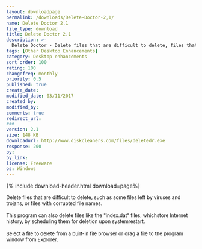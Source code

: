 ```yaml
---
layout: downloadpage
permalink: /downloads/Delete-Doctor-2,1/
name: Delete Doctor 2.1
file_type: download
title: Delete Doctor 2.1
description: >-
  Delete Doctor - Delete files that are difficult to delete, files that resist deletion
tags: [Other Desktop Enhancements]
category: Desktop enhancements
sort_order: 100
rating: 100
changefreq: monthly
priority: 0.5
published: true
create_date: 
modified_date: 03/11/2017
created_by: 
modified_by: 
comments: true
redirect_url: 
### 
version: 2.1
size: 148 KB
downloadurl: http://www.diskcleaners.com/files/deletedr.exe
response: 200
by: 
by_link: 
license: Freeware
os: Windows
---
```


{% include download-header.html download=page%}

<p style="fix-download-text !important">
<p><font size="2">Delete files that are difficult to delete, such as some files left by viruses and trojans, or files with corrupted file names. <br />
<br />
This program can also delete files like the "index.dat" files, whichstore Internet history, by scheduling them for deletion upon systemrestart. <br />
<br />
Select a file to delete from a built-in file browser or drag a file to the program window from Explorer.</font></p></p>
